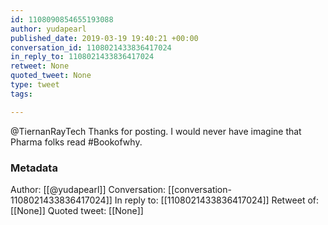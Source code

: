 ```yaml
---
id: 1108090854655193088
author: yudapearl
published_date: 2019-03-19 19:40:21 +00:00
conversation_id: 1108021433836417024
in_reply_to: 1108021433836417024
retweet: None
quoted_tweet: None
type: tweet
tags:

---
```


@TiernanRayTech Thanks for posting. I would never have imagine that Pharma folks read #Bookofwhy.

### Metadata

Author: [[@yudapearl]]
Conversation: [[conversation-1108021433836417024]]
In reply to: [[1108021433836417024]]
Retweet of: [[None]]
Quoted tweet: [[None]]
